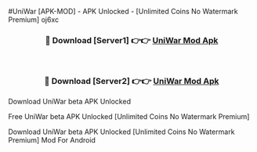 #UniWar [APK-MOD] - APK Unlocked - [Unlimited Coins No Watermark Premium] oj6xc



<div align="center">

<h3>🔴 Download [Server1] 👉👉 <a href="https://momento.my/?title=UniWar">UniWar Mod Apk</a></h3><br>

<h3>🔴 Download [Server2] 👉👉 <a href="https://momento.my/?title=UniWar">UniWar Mod Apk</a></h3>
</div>



Download UniWar beta APK Unlocked

Free UniWar beta APK Unlocked [Unlimited Coins No Watermark Premium]

Download UniWar beta APK Unlocked [Unlimited Coins No Watermark Premium] Mod For Android
